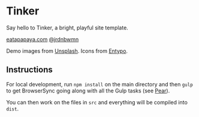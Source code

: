# Tinker
Say hello to Tinker, a bright, playful site template.

[eatapapaya.com](https://www.eatapapaya.com)
[@jrdnbwmn](https://www.twitter.com/jrdnbwmn)

Demo images from [Unsplash](https://unsplash.com/).
Icons from [Entypo](http://entypo.com/).

## Instructions
For local development, run `npm install` on the main directory and then `gulp` to get BrowserSync going along with all the Gulp tasks (see [Pear](https://github.com/jrdnbwmn/Pear)).

You can then work on the files in `src` and everything will be compiled into `dist`.